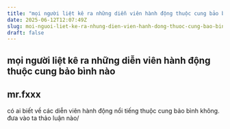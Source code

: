 ```yaml
---
title: "mọi người liệt kê ra những diễn viên hành động thuộc cung bảo bình nào"
date: 2025-06-12T12:07:49Z
slug: moi-nguoi-liet-ke-ra-nhung-dien-vien-hanh-dong-thuoc-cung-bao-binh-nao
draft: false
---
```


## mọi người liệt kê ra những diễn viên hành động thuộc cung bảo bình nào

## mr.fxxx

có ai biết về các diễn viên hành động nổi tiếng thuộc cung bảo bình không. đưa vào ta thảo luận nào/